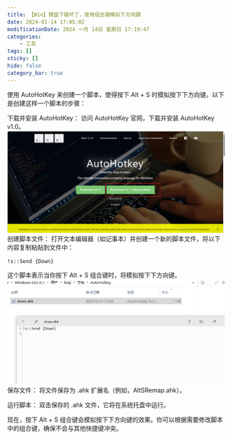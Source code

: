 ```yaml
---
title: 【Win】键盘下键坏了，使用组合键模拟下方向键
date: 2024-01-14 17:05:02
modificationDate: 2024 一月 14日 星期日 17:19:47
categories: 
	- 工具
tags: []
sticky: []
hide: false
category_bar: true
---
```


使用 AutoHotKey 来创建一个脚本，使得按下 Alt + S 时模拟按下下方向键。以下是创建这样一个脚本的步骤：

下载并安装 AutoHotKey： 访问 AutoHotKey 官网，下载并安装 AutoHotKey v1.0。
![](../../imgs/Pasted%20image%2020240114170655.png)
创建脚本文件： 打开文本编辑器（如记事本）并创建一个新的脚本文件，将以下内容复制粘贴到文件中：

```
!s::Send {Down}
```

这个脚本表示当你按下 Alt + S 组合键时，将模拟按下下方向键。
![](../../imgs/Pasted%20image%2020240114170729.png)
保存文件： 将文件保存为 .ahk 扩展名（例如，AltSRemap.ahk）。

运行脚本： 双击保存的 .ahk 文件，它将在系统托盘中运行。

现在，按下 Alt + S 组合键会模拟按下下方向键的效果。你可以根据需要修改脚本中的组合键，确保不会与其他快捷键冲突。